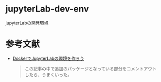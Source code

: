 # jupyterLab-dev-env
jupyterLabの開発環境

# 参考文献
- [DockerでJupyterLabの環境を作ろう](https://www.idnet.co.jp/column/page_187.html)
    > この記事の中で追加のパッケージとなっている部分をコメントアウトしたら、うまくいった。